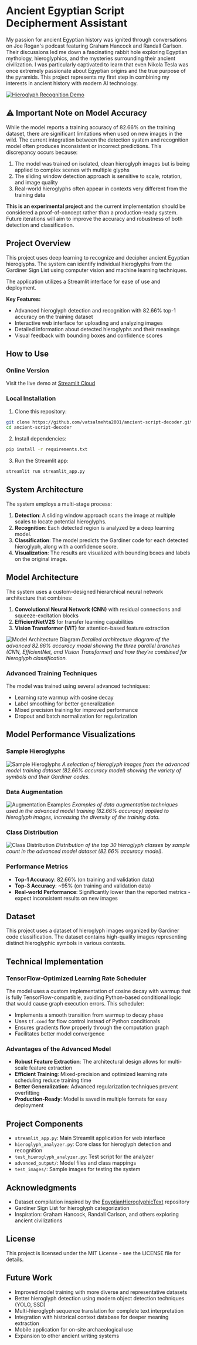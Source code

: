 # Ancient Egyptian Script Decipherment Assistant

My passion for ancient Egyptian history was ignited through conversations on Joe Rogan's podcast featuring Graham Hancock and Randall Carlson. Their discussions led me down a fascinating rabbit hole exploring Egyptian mythology, hieroglyphics, and the mysteries surrounding their ancient civilization. I was particularly captivated to learn that even Nikola Tesla was once extremely passionate about Egyptian origins and the true purpose of the pyramids. This project represents my first step in combining my interests in ancient history with modern AI technology.

[![Hieroglyph Recognition Demo](https://github.com/vatsalmehta2001/ancient-script-decoder/raw/main/images/demo_screenshot.png)](https://hieroglyph-analyzer.streamlit.app/)

## ⚠️ Important Note on Model Accuracy

While the model reports a training accuracy of 82.66% on the training dataset, there are significant limitations when used on new images in the wild. The current integration between the detection system and recognition model often produces inconsistent or incorrect predictions. This discrepancy occurs because:

1. The model was trained on isolated, clean hieroglyph images but is being applied to complex scenes with multiple glyphs
2. The sliding window detection approach is sensitive to scale, rotation, and image quality
3. Real-world hieroglyphs often appear in contexts very different from the training data

**This is an experimental project** and the current implementation should be considered a proof-of-concept rather than a production-ready system. Future iterations will aim to improve the accuracy and robustness of both detection and classification.

## Project Overview

This project uses deep learning to recognize and decipher ancient Egyptian hieroglyphs. The system can identify individual hieroglyphs from the Gardiner Sign List using computer vision and machine learning techniques.

The application utilizes a Streamlit interface for ease of use and deployment.

**Key Features:**
- Advanced hieroglyph detection and recognition with 82.66% top-1 accuracy on the training dataset
- Interactive web interface for uploading and analyzing images
- Detailed information about detected hieroglyphs and their meanings
- Visual feedback with bounding boxes and confidence scores

## How to Use

### Online Version

Visit the live demo at [Streamlit Cloud](https://hieroglyph-analyzer.streamlit.app/)

### Local Installation

1. Clone this repository:
```bash
git clone https://github.com/vatsalmehta2001/ancient-script-decoder.git
cd ancient-script-decoder
```

2. Install dependencies:
```bash
pip install -r requirements.txt
```

3. Run the Streamlit app:
```bash
streamlit run streamlit_app.py
```

## System Architecture

The system employs a multi-stage process:

1. **Detection**: A sliding window approach scans the image at multiple scales to locate potential hieroglyphs.
2. **Recognition**: Each detected region is analyzed by a deep learning model.
3. **Classification**: The model predicts the Gardiner code for each detected hieroglyph, along with a confidence score.
4. **Visualization**: The results are visualized with bounding boxes and labels on the original image.

## Model Architecture

The system uses a custom-designed hierarchical neural network architecture that combines:

1. **Convolutional Neural Network (CNN)** with residual connections and squeeze-excitation blocks
2. **EfficientNetV2S** for transfer learning capabilities
3. **Vision Transformer (ViT)** for attention-based feature extraction

![Model Architecture Diagram](https://github.com/vatsalmehta2001/ancient-script-decoder/raw/main/images/model_architecture_diagram.png)
*Detailed architecture diagram of the advanced 82.66% accuracy model showing the three parallel branches (CNN, EfficientNet, and Vision Transformer) and how they're combined for hieroglyph classification.*

### Advanced Training Techniques

The model was trained using several advanced techniques:

- Learning rate warmup with cosine decay
- Label smoothing for better generalization
- Mixed precision training for improved performance
- Dropout and batch normalization for regularization

## Model Performance Visualizations

### Sample Hieroglyphs
![Sample Hieroglyphs](https://github.com/vatsalmehta2001/ancient-script-decoder/raw/main/images/sample_hieroglyphs.png)
*A selection of hieroglyph images from the advanced model training dataset (82.66% accuracy model) showing the variety of symbols and their Gardiner codes.*

### Data Augmentation
![Augmentation Examples](https://github.com/vatsalmehta2001/ancient-script-decoder/raw/main/images/augmentation_examples.png)
*Examples of data augmentation techniques used in the advanced model training (82.66% accuracy) applied to hieroglyph images, increasing the diversity of the training data.*

### Class Distribution
![Class Distribution](https://github.com/vatsalmehta2001/ancient-script-decoder/raw/main/images/class_distribution.png)
*Distribution of the top 30 hieroglyph classes by sample count in the advanced model dataset (82.66% accuracy model).*

### Performance Metrics

- **Top-1 Accuracy**: 82.66% (on training and validation data)
- **Top-3 Accuracy**: ~95% (on training and validation data)
- **Real-world Performance**: Significantly lower than the reported metrics - expect inconsistent results on new images

## Dataset

This project uses a dataset of hieroglyph images organized by Gardiner code classification. The dataset contains high-quality images representing distinct hieroglyphic symbols in various contexts.

## Technical Implementation

### TensorFlow-Optimized Learning Rate Scheduler
The model uses a custom implementation of cosine decay with warmup that is fully TensorFlow-compatible, avoiding Python-based conditional logic that would cause graph execution errors. This scheduler:

- Implements a smooth transition from warmup to decay phase
- Uses `tf.cond` for flow control instead of Python conditionals
- Ensures gradients flow properly through the computation graph
- Facilitates better model convergence

### Advantages of the Advanced Model
- **Robust Feature Extraction**: The architectural design allows for multi-scale feature extraction
- **Efficient Training**: Mixed-precision and optimized learning rate scheduling reduce training time
- **Better Generalization**: Advanced regularization techniques prevent overfitting
- **Production-Ready**: Model is saved in multiple formats for easy deployment

## Project Components

- `streamlit_app.py`: Main Streamlit application for web interface
- `hieroglyph_analyzer.py`: Core class for hieroglyph detection and recognition
- `test_hieroglyph_analyzer.py`: Test script for the analyzer
- `advanced_output/`: Model files and class mappings
- `test_images/`: Sample images for testing the system

## Acknowledgments

- Dataset compilation inspired by the [EgyptianHieroglyphicText](https://github.com/rfuentesfe/EgyptianHieroglyphicText) repository
- Gardiner Sign List for hieroglyph categorization
- Inspiration: Graham Hancock, Randall Carlson, and others exploring ancient civilizations

## License

This project is licensed under the MIT License - see the LICENSE file for details.

## Future Work

- Improved model training with more diverse and representative datasets
- Better hieroglyph detection using modern object detection techniques (YOLO, SSD)
- Multi-hieroglyph sequence translation for complete text interpretation
- Integration with historical context database for deeper meaning extraction
- Mobile application for on-site archaeological use
- Expansion to other ancient writing systems
